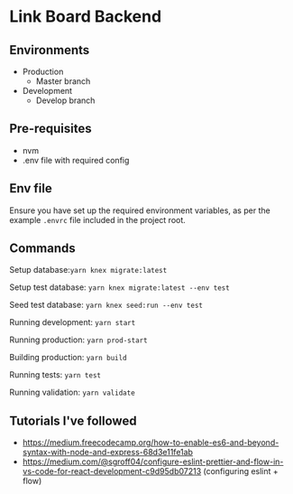 # Link Board Backend

## Environments

- Production
  - Master branch
- Development
  - Develop branch

## Pre-requisites

- nvm
- .env file with required config

## Env file

Ensure you have set up the required environment variables, as per the example
`.envrc` file included in the project root.

## Commands

Setup database:`yarn knex migrate:latest`

Setup test database: `yarn knex migrate:latest --env test`

Seed test database: `yarn knex seed:run --env test`

Running development: `yarn start`

Running production: `yarn prod-start`

Building production: `yarn build`

Running tests: `yarn test`

Running validation: `yarn validate`

## Tutorials I've followed

- https://medium.freecodecamp.org/how-to-enable-es6-and-beyond-syntax-with-node-and-express-68d3e11fe1ab
- https://medium.com/@sgroff04/configure-eslint-prettier-and-flow-in-vs-code-for-react-development-c9d95db07213 (configuring eslint + flow)
